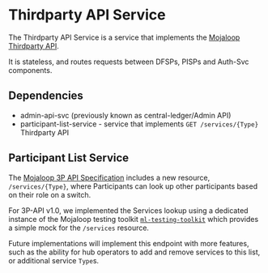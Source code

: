 # Thirdparty API Service

The Thirdparty API Service is a service that implements the [Mojaloop Thirdparty API]((https://github.com/mojaloop/mojaloop-specification/tree/master/thirdparty-api)).

It is stateless, and routes requests between DFSPs, PISPs and Auth-Svc components.

## Dependencies

- admin-api-svc (previously known as central-ledger/Admin API)
- participant-list-service - service that implements `GET /services/{Type}` Thirdparty API

## Participant List Service 

The [Mojaloop 3P API Specification](https://github.com/mojaloop/mojaloop-specification/tree/master/thirdparty-api) includes a new resource, `/services/{Type}`, where Participants can look up other 
participants based on their role on a switch.

For 3P-API v1.0, we implemented the Services lookup using a dedicated instance of the Mojaloop
testing toolkit [`ml-testing-toolkit`](../ml-testing-toolkit) which provides a simple mock for the `/services` resource.

Future implementations will implement this endpoint with more features, such as the ability for 
hub operators to add and remove services to this list, or additional service `Type`s.